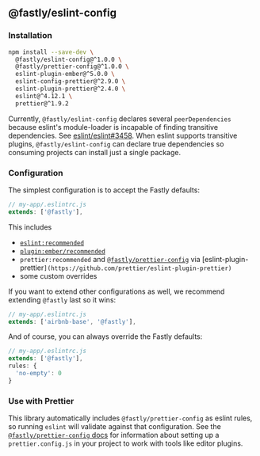 ## @fastly/eslint-config

### Installation

```sh
npm install --save-dev \
  @fastly/eslint-config@^1.0.0 \
  @fastly/prettier-config@^1.0.0 \
  eslint-plugin-ember@^5.0.0 \
  eslint-config-prettier@^2.9.0 \
  eslint-plugin-prettier@^2.4.0 \
  eslint@^4.12.1 \
  prettier@^1.9.2
```

Currently, `@fastly/eslint-config` declares several `peerDependencies` because eslint's module-loader is incapable of finding transitive dependencies. See [eslint/eslint#3458](https://github.com/eslint/eslint/issues/3458). When eslint supports transitive plugins, `@fastly/eslint-config` can declare true dependencies so consuming projects can install just a single package.

### Configuration

The simplest configuration is to accept the Fastly defaults:

```js
// my-app/.eslintrc.js
extends: ['@fastly'],
```

This includes

 * [`eslint:recommended`](https://eslint.org/docs/rules/)
 * [`plugin:ember/recommended`](https://github.com/ember-cli/eslint-plugin-ember)
 * `prettier:recommended` and [`@fastly/prettier-config`](../prettier-config/) via [eslint-plugin-prettier`](https://github.com/prettier/eslint-plugin-prettier)`
 * some custom overrides

If you want to extend other configurations as well, we recommend extending `@fastly` last so it wins:

```js
// my-app/.eslintrc.js
extends: ['airbnb-base', '@fastly'],
```

And of course, you can always override the Fastly defaults:

```js
// my-app/.eslintrc.js
extends: ['@fastly'],
rules: {
  'no-empty': 0
}
```

### Use with Prettier

This library automatically includes `@fastly/prettier-config` as eslint rules, so running `eslint` will validate against that configuration. See the [`@fastly/prettier-config` docs](../prettier-config) for information about setting up a `prettier.config.js` in your project to work with tools like editor plugins.
